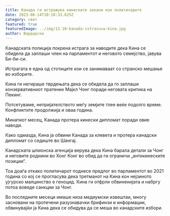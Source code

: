 ```yaml
---
title: Канада ги истражува кинеските закани кон политичарите
date: 2023-06-14T10:10:33.625Z
category: свет
featured: true
featuredImage: ../img/12-10-kanada-istrazuva-kina.jpg
author: Вардарски
---
```

Канадската полиција покрена истрага за наводите дека Кина се обидела да заплаши член на парламентот и неговото семејство, јавува Би-би-си.

Истрагата е една од стотиците кои се занимаваат со странско мешање во изборите.

Кина ги негираше тврдењата дека се обидела да го заплаши конзервативниот пратеник Мајкл Чонг поради неговата критика на Пекинг.

Потсетуваме, непријателството меѓу земјите тлее веќе подолго време. Конфликтите продолжија и оваа година.

Минатиот месец, Канада протера кинески дипломат поради овие наводи.

Како одмазда, Кина ја обвини Канада за клевета и протера канадски дипломат со седиште во Шангај.

Канадската шпионска агенција верува дека Кина барала детали за Чонг и неговите роднини во Хонг Конг во обид да ги ограничи „антикинеските позиции“.

Тоа доаѓа откако политичарот поднесе предлог во парламентот во 2021 година со кој се прогласува дека третманот на Кина кон нејзиното ујгурско малцинство е геноцид. Кина ги отфрли обвиненијата и набргу потоа воведе санкции за Чонг.

Во последните месеци имаше низа медиумски извештаи, многу засновани на протечени разузнавачки брифинзи и информации, обвинувајќи ја Кина дека се обидува да се меша во канадските избори.
